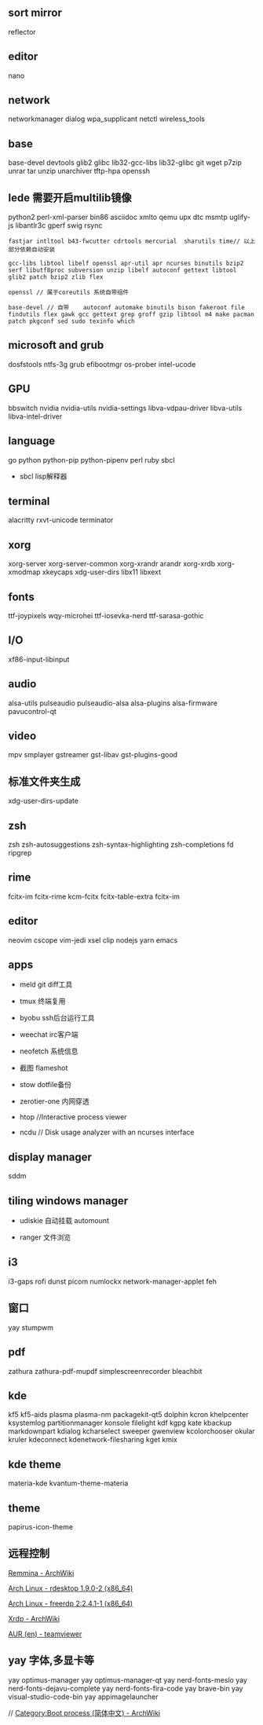 
## sort mirror
reflector

## editor
nano 

## network
networkmanager dialog wpa_supplicant netctl wireless_tools

## base
base-devel devtools glib2 glibc lib32-gcc-libs lib32-glibc git wget p7zip unrar tar unzip unarchiver tftp-hpa openssh

## lede 需要开启multilib镜像
 python2 perl-xml-parser bin86 asciidoc xmlto qemu upx dtc msmtp uglify-js libantlr3c gperf swig rsync

```
fastjar intltool b43-fwcutter cdrtools mercurial  sharutils time// 以上部分依赖自动安装
```

``` 已有的
gcc-libs libtool libelf openssl apr-util apr ncurses binutils bzip2 serf libutf8proc subversion unzip libelf autoconf gettext libtool glib2 patch bzip2 zlib flex

openssl // 属于coreutils 系统自带组件

base-devel // 自带  	autoconf automake binutils bison fakeroot file findutils flex gawk gcc gettext grep groff gzip libtool m4 make pacman patch pkgconf	sed sudo texinfo which
```

## microsoft and grub
dosfstools ntfs-3g grub efibootmgr os-prober intel-ucode

## GPU
bbswitch nvidia nvidia-utils nvidia-settings libva-vdpau-driver libva-utils libva-intel-driver

## language
go python python-pip python-pipenv perl ruby sbcl
  - sbcl lisp解释器

## terminal
alacritty rxvt-unicode terminator 

## xorg
xorg-server xorg-server-common xorg-xrandr arandr xorg-xrdb xorg-xmodmap xkeycaps xdg-user-dirs libx11 libxext

## fonts
ttf-joypixels wqy-microhei ttf-iosevka-nerd ttf-sarasa-gothic

## I/O
xf86-input-libinput

## audio
alsa-utils pulseaudio pulseaudio-alsa alsa-plugins alsa-firmware pavucontrol-qt

## video
mpv smplayer gstreamer gst-libav gst-plugins-good

## 标准文件夹生成
xdg-user-dirs-update

## zsh
zsh zsh-autosuggestions zsh-syntax-highlighting zsh-completions fd ripgrep

## rime
fcitx-im fcitx-rime kcm-fcitx fcitx-table-extra fcitx-im

## editor
neovim cscope vim-jedi xsel clip nodejs yarn emacs

## apps
  - meld git diff工具

  - tmux  终端复用

  - byobu ssh后台运行工具

  - weechat  irc客户端

  - neofetch 系统信息

  - 截图 flameshot 

  - stow dotfile备份

  - zerotier-one 内网穿透

  - htop //Interactive process viewer

  - ncdu // Disk usage analyzer with an ncurses interface


## display manager
sddm

## tiling windows manager

  - udiskie 自动挂载 automount

  - ranger 文件浏览

## i3
i3-gaps rofi dunst picom numlockx network-manager-applet feh

## 窗口
yay stumpwm

## pdf
zathura zathura-pdf-mupdf simplescreenrecorder bleachbit

## kde
kf5 kf5-aids plasma plasma-nm packagekit-qt5 dolphin kcron khelpcenter ksystemlog partitionmanager konsole filelight kdf kgpg kate kbackup markdownpart kdialog kcharselect sweeper gwenview kcolorchooser okular kruler kdeconnect kdenetwork-filesharing kget kmix

## kde theme
materia-kde kvantum-theme-materia 

## theme
papirus-icon-theme 


## 远程控制
[Remmina - ArchWiki](https://wiki.archlinux.org/title/Remmina)

[Arch Linux - rdesktop 1.9.0-2 (x86_64)](https://archlinux.org/packages/community/x86_64/rdesktop/)

[Arch Linux - freerdp 2:2.4.1-1 (x86_64)](https://archlinux.org/packages/community/x86_64/freerdp/)

[Xrdp - ArchWiki](https://wiki.archlinux.org/title/Xrdp)

[AUR (en) - teamviewer](https://aur.archlinux.org/packages/teamviewer/)


## yay 字体,多显卡等
yay optimus-manager
yay optimus-manager-qt
yay nerd-fonts-meslo
yay nerd-fonts-dejavu-complete
yay nerd-fonts-fira-code
yay brave-bin
yay visual-studio-code-bin
yay appimagelauncher

// [Category:Boot process (简体中文) - ArchWiki](https://wiki.archlinux.org/title/Category:Boot_process_(%E7%AE%80%E4%BD%93%E4%B8%AD%E6%96%87))